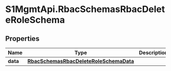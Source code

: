 # S1MgmtApi.RbacSchemasRbacDeleteRoleSchema

## Properties
Name | Type | Description | Notes
------------ | ------------- | ------------- | -------------
**data** | [**RbacSchemasRbacDeleteRoleSchemaData**](RbacSchemasRbacDeleteRoleSchemaData.md) |  | 


